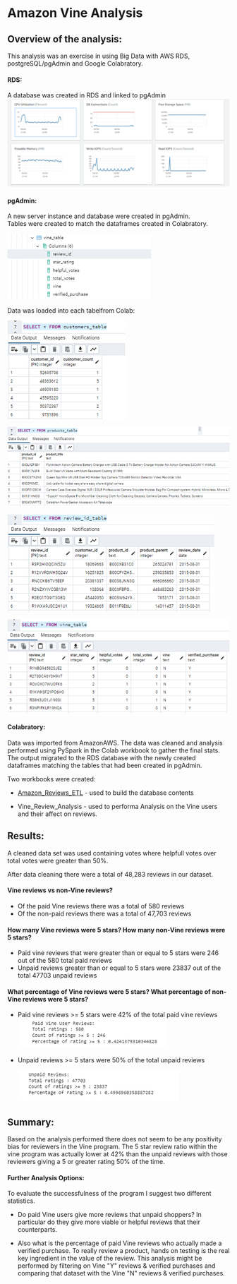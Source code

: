 # Amazon Vine Analysis

## Overview of the analysis: 
This analysis was an exercise in using Big Data with AWS RDS, postgreSQL/pgAdmin and Google Colabratory.

#### RDS: <br> 
A database was created in RDS and linked to pgAdmin<br>
![Alt text](https://github.com/SusanFair/Amazon_Vine_Analysis/blob/main/Resources/RDS_activity.PNG)

#### pgAdmin: <br>
A new server instance and database were created in pgAdmin.  
Tables were created to match the dataframes created in Colabratory. <br>

![pdAdmin Tables](https://github.com/SusanFair/Amazon_Vine_Analysis/blob/main/Resources/pgAdmin_tables.PNG)

Data was loaded into each tabelfrom Colab:<br>

![customers_table](https://github.com/SusanFair/Amazon_Vine_Analysis/blob/main/Resources/customers_table.PNG)<br>

![products_table](https://github.com/SusanFair/Amazon_Vine_Analysis/blob/main/Resources/products_table.PNG)<br>

![review_id_table](https://github.com/SusanFair/Amazon_Vine_Analysis/blob/main/Resources/review_id_table.PNG)<br>

![vine_table](https://github.com/SusanFair/Amazon_Vine_Analysis/blob/main/Resources/vine_table.PNG)<br>

#### Colabratory: <br>
Data was imported from AmazonAWS. The data was cleaned and analysis performed using PySpark in the Colab workbook to gather the final stats.  The output migrated to the RDS database with the newly created dataframes matching the tables that had been created in pgAdmin.

Two workbooks were created:<br>
* [Amazon_Reviews_ETL](https://github.com/SusanFair/Amazon_Vine_Analysis/blob/main/Vine_Review_Analysis.ipynb) - used to build the database contents

* Vine_Review_Analysis - used to performa Analysis on the Vine users and their affect on reviews.

## Results: 
A cleaned data set was used containing votes where helpfull votes over total votes were greater than 50%.

After data cleaning there were a total of 48,283 reviews in our dataset.

#### Vine reviews vs non-Vine reviews?
* Of the paid Vine reviews there was a total of 580 reviews
* Of the non-paid reviews there was a total of 47,703 reviews

#### How many Vine reviews were 5 stars? How many non-Vine reviews were 5 stars?
* Paid vine reviews that were greater than or equal to 5 stars were 246 out of the 580 total paid reviews
* Unpaid reviews greater than or equal to 5 stars were 23837 out of the total 47703 unpaid reviews

#### What percentage of Vine reviews were 5 stars? What percentage of non-Vine reviews were 5 stars?
* Paid vine reviews >= 5 stars were 42% of the total paid vine reviews
    ![Alt text](https://github.com/SusanFair/Amazon_Vine_Analysis/blob/main/Resources/paid_vine_stats.PNG)

* Unpaid reviews >= 5 stars were 50% of the total unpaid reviews

    ![Alt text](https://github.com/SusanFair/Amazon_Vine_Analysis/blob/main/Resources/Unpaid_stats.PNG)


## Summary: 

Based on the analysis performed there does not seem to be any positivity bias for reviewers in the Vine program.  The 5 star review ratio within the vine program was actually lower at 42% than the unpaid reviews with those reviewers giving a 5 or greater rating 50% of the time.

#### Further Analysis Options:
To evaluate the successfulness of the program I suggest two different statistics.

* Do paid Vine users give more reviews that unpaid shoppers?  In particular do they give more viable or helpful reviews that their counterparts.

* Also what is the percentage of paid Vine reviews who actually made a verified purchase.  To really review a product, hands on testing is the real key ingredient in the value of the review.  This analysis might be performed by filtering on Vine "Y" reviews & verified purchases and comparing that dataset with the Vine "N" reviews & verified purchases.

